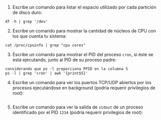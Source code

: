 1. Escribe un comando para listar el espacio utilizado por cada partición de disco duro:
```respuesta
df -h | grep '/dev'
```

2. Escribe un comando para mostrar la cantidad de núcleos de CPU con los que cuenta tu sistema:
```respuesta
cat /proc/cpuinfo | grep "cpu cores"

```

3. Escribe un comando para mostrar el PID del proceso `cron`, si éste se está ejecutando, junto al PID de su proceso padre:
```respuesta
considerando que ps -l proporciona PPID en la columna 5
ps -l | grep 'cron' | awk '{print$5}'
```

4. Escribe un comando para ver los puertos TCP/UDP abiertos por los procesos ejecutándose en background (podría requerir privilegios de root):
```respuesta
```

5. Escribe un comando para ver la salida de `stdout` de un proceso identificado por el PID `1234` (podría requerir privilegios de root):
```respuesta
```
